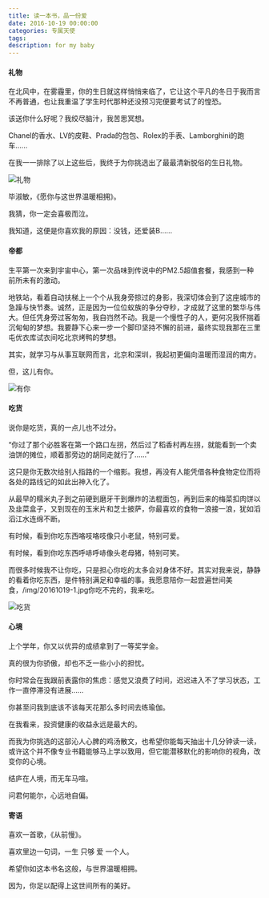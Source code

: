 ```yaml
---
title: 读一本书，品一份爱
date: 2016-10-19 00:00:00
categories: 专属天使
tags: 
description: for my baby
---
```



#### 礼物
在北风中，在雾霾里，你的生日就这样悄悄来临了，它让这个平凡的冬日于我而言不再普通，也让我重温了学生时代那种还没预习完便要考试了的惶恐。

该送你什么好呢？我绞尽脑汁，我苦思冥想。

Chanel的香水、LV的皮鞋、Prada的包包、Rolex的手表、Lamborghini的跑车……

在我一一排除了以上这些后，我终于为你挑选出了最最清新脱俗的生日礼物。

![礼物](./img/20161019-1.jpg)

毕淑敏，《愿你与这世界温暖相拥》。

我猜，你一定会喜极而泣。

我知道，这便是你喜欢我的原因：没钱，还爱装B……

#### 帝都
生平第一次来到宇宙中心，第一次品味到传说中的PM2.5超值套餐，我感到一种前所未有的激动。

地铁站，看着自动扶梯上一个个从我身旁掠过的身影，我深切体会到了这座城市的急躁与快节奏。诚然，正是因为一位位蚁族的争分夺秒，才成就了这里的繁华与伟大。但任凭身旁过客匆匆，我自岿然不动。我是一个慢性子的人，更何况我怀揣着沉甸甸的梦想。我要静下心来一步一个脚印坚持不懈的前进，最终实现我那在三里屯优衣库试衣间吃北京烤鸭的梦想。

其实，就学习与从事互联网而言，北京和深圳，我起初更偏向温暖而湿润的南方。

但，这儿有你。

![有你](./img/20161019-2.jpg)

#### 吃货
说你是吃货，真的一点儿也不过分。

“你过了那个必胜客在第一个路口左拐，然后过了稻香村再左拐，就能看到一个卖油饼的摊位，顺着那旁边的胡同走就行了……”

这只是你无数次给别人指路的一个缩影。我想，再没有人能凭借各种食物定位而将各处的路线记的如此出神入化了。

从最早的糯米丸子到之前硬到磨牙干到爆炸的法棍面包，再到后来的梅菜扣肉饼以及韭菜盒子，又到现在的玉米片和芝士披萨，你最喜欢的食物一浪接一浪，犹如滔滔江水连绵不断。

有时候，看到你吃东西咯吱咯吱像只小老鼠，特别可爱。

有时候，看到你吃东西呼哧呼哧像头老母猪，特别可笑。

而很多时候我不让你吃，只是担心你吃的太多会对身体不好。其实对我来说，静静的看着你吃东西，是件特别满足和幸福的事。我愿意陪你一起尝遍世间美食，/img/20161019-1.jpg你吃不完的，我来吃。

![吃货](./img/20161019-3.jpg)


#### 心境
上个学年，你又以优异的成绩拿到了一等奖学金。

真的很为你骄傲，却也不乏一些小小的担忧。

你时常会在我跟前表露你的焦虑：感觉又浪费了时间，迟迟进入不了学习状态，工作一直停滞没有进展……

你甚至问我到底该不该每天花那么多时间去练瑜伽。

在我看来，投资健康的收益永远是最大的。

而我为你挑选的这部沁人心脾的鸡汤散文，也希望你能每天抽出十几分钟读一读，或许这个并不像专业书籍能够马上学以致用，但它能潜移默化的影响你的视角，改变你的心境。

结庐在人境，而无车马喧。

问君何能尔，心远地自偏。


#### 寄语
喜欢一首歌，《从前慢》。

喜欢里边一句词，一生 只够 爱 一个人。

希望你如这本书名这般，与世界温暖相拥。

因为，你足以配得上这世间所有的美好。
